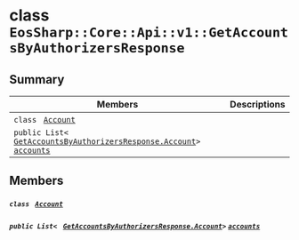 # class `EosSharp::Core::Api::v1::GetAccountsByAuthorizersResponse` 

## Summary

 Members                                | Descriptions                                
----------------------------------------|---------------------------------------------
`class ` [`Account`](EosSharp--Core--Api--v1--GetAccountsByAuthorizersResponse--Account.md)        | 
`public List< ` [`GetAccountsByAuthorizersResponse.Account`](EosSharp--Core--Api--v1--GetAccountsByAuthorizersResponse--Account.md)` > ` [`accounts`](#class_eos_sharp_1_1_core_1_1_api_1_1v1_1_1_get_accounts_by_authorizers_response_1a29b9d4805179ff19c41bd5293fdb2408) | 

## Members

##### `class ` [`Account`](EosSharp--Core--Api--v1--GetAccountsByAuthorizersResponse--Account.md) 

##### `public List< ` [`GetAccountsByAuthorizersResponse.Account`](EosSharp--Core--Api--v1--GetAccountsByAuthorizersResponse--Account.md)` > ` [`accounts`](#class_eos_sharp_1_1_core_1_1_api_1_1v1_1_1_get_accounts_by_authorizers_response_1a29b9d4805179ff19c41bd5293fdb2408) 

